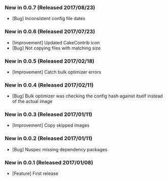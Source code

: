 ### New in 0.0.7 (Released 2017/08/23)
* [Bug] Inconsistent config file dates

### New in 0.0.6 (Released 2017/07/23)
* [Improvement] Updated CakeContrib icon
* [Bug] Not copying files with matching size

### New in 0.0.5 (Released 2017/02/18)
* [Improvement] Catch bulk optimizer errors

### New in 0.0.4 (Released 2017/02/11)
* [Bug] Bulk optimizer was checking the config hash against itself instead of the actual image

### New in 0.0.3 (Released 2017/01/11)
* [Improvement] Copy skipped images

### New in 0.0.2 (Released 2017/01/11)
* [Bug] Nuspec missing dependency packages

### New in 0.0.1 (Released 2017/01/08)
* [Feature] First release